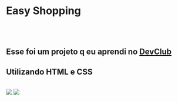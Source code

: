 <h1>Easy Shopping</h1>
<br>
<br>
<h2>Esse foi um projeto q eu aprendi no <a href="https://rodolfomori.com.br/devclub">DevClub</a></h2>
<h2>Utilizando HTML e CSS</h2>
<br>

<img src="https://github.com/kaiquemont/easy-shopping/blob/main/projeto2/img/desktop.png?raw=true">
<img src="https://github.com/kaiquemont/easy-shopping/blob/main/projeto2/img/mobile.png?raw=true">
